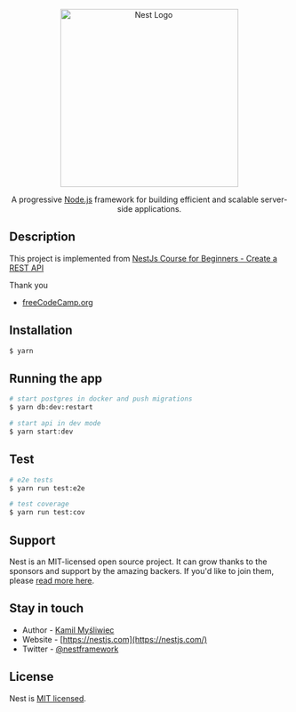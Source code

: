 <p align="center">
  <a href="http://nestjs.com/" target="blank"><img src="https://nestjs.com/img/logo_text.svg" width="320" alt="Nest Logo" /></a>
</p>

[circleci-image]: https://img.shields.io/circleci/build/github/nestjs/nest/master?token=abc123def456
[circleci-url]: https://circleci.com/gh/nestjs/nest

  <p align="center">A progressive <a href="http://nodejs.org" target="_blank">Node.js</a> framework for building efficient and scalable server-side applications.</p>

## Description

This project is implemented from [NestJs Course for Beginners - Create a REST API](https://www.youtube.com/watch?v=GHTA143_b-s&t=1s)

Thank you

* [freeCodeCamp.org](https://www.youtube.com/channel/UC8butISFwT-Wl7EV0hUK0BQ)

## Installation

```bash
$ yarn
```

## Running the app

```bash
# start postgres in docker and push migrations
$ yarn db:dev:restart

# start api in dev mode
$ yarn start:dev
```

## Test

```bash
# e2e tests
$ yarn run test:e2e

# test coverage
$ yarn run test:cov
```

## Support

Nest is an MIT-licensed open source project. It can grow thanks to the sponsors and support by the amazing backers. If you'd like to join them, please [read more here](https://docs.nestjs.com/support).

## Stay in touch

- Author - [Kamil Myśliwiec](https://kamilmysliwiec.com)
- Website - [https://nestjs.com](https://nestjs.com/)
- Twitter - [@nestframework](https://twitter.com/nestframework)

## License

Nest is [MIT licensed](LICENSE).

